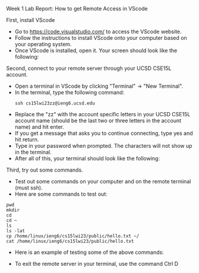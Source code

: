 Week 1 Lab Report: How to get Remote Access in VScode

First, install VScode
  - Go to https://code.visualstudio.com/ to access the VScode website.
  - Follow the instructions to install VScode onto your computer based on your operating system. 
  - Once VScode is installed, open it. Your screen should look like the following: 
  
  
 Second, connect to your remote server through your UCSD CSE15L account.
  - Open a terminal in VScode by clicking "Terminal" -> "New Terminal".
  - In the terminal, type the following command: 
    ```
    ssh cs15lwi23zz@ieng6.ucsd.edu
    ```
  - Replace the "zz" with the account specific letters in your UCSD CSE15L account name (should be the last two 
      or three letters in the account name) and hit enter.
  - If you get a message that asks you to continue connecting, type yes and hit return.
  - Type in your password when prompted. The characters will not show up in the terminal. 
  - After all of this, your terminal should look like the following:
  

Third, try out some commands.
  - Test out some commands on your computer and on the remote terminal (must ssh). 
  - Here are some commands to test out:
  ```
  pwd 
  mkdir
  cd
  cd ~
  ls
  ls -lat
  cp /home/linux/ieng6/cs15lwi23/public/hello.txt ~/ 
  cat /home/linux/ieng6/cs15lwi23/public/hello.txt
  ```
  - Here is an example of testing some of the above commands: 
  
  
  - To exit the remote server in your terminal, use the command Ctrl D
